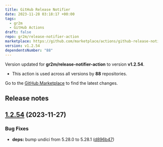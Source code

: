 ```yaml
---
title: GitHub Release Notifier
date: 2023-11-28 03:18:17 +00:00
tags:
  - gr2m
  - GitHub Actions
draft: false
repo: gr2m/release-notifier-action
marketplace: https://github.com/marketplace/actions/github-release-notifier
version: v1.2.54
dependentsNumber: "88"
---
```



Version updated for **gr2m/release-notifier-action** to version **v1.2.54**.
- This action is used across all versions by **88** repositories.

Go to the [GitHub Marketplace](https://github.com/marketplace/actions/github-release-notifier) to find the latest changes.

## Release notes

## [1.2.54](https://github.com/gr2m/release-notifier-action/compare/v1.2.53...v1.2.54) (2023-11-27)


### Bug Fixes

* **deps:** bump undici from 5.28.0 to 5.28.1 ([d896b47](https://github.com/gr2m/release-notifier-action/commit/d896b476cdf78363f93cb681486e70e1fee7c4c4))




